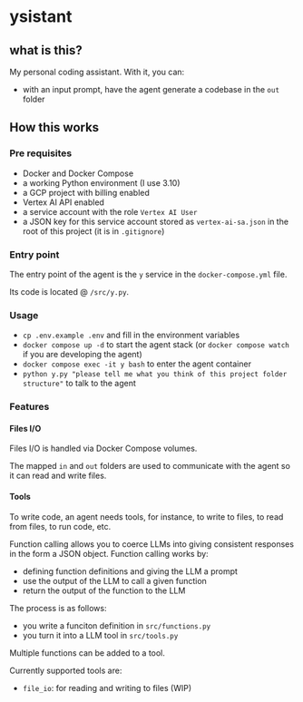 # ysistant

## what is this?

My personal coding assistant. With it, you can:

- with an input prompt, have the agent generate a codebase in the `out` folder

## How this works

### Pre requisites

- Docker and Docker Compose
- a working Python environment (I use 3.10)
- a GCP project with billing enabled
- Vertex AI API enabled
- a service account with the role `Vertex AI User`
- a JSON key for this service account stored as `vertex-ai-sa.json` in the root of this project (it is in `.gitignore`)

### Entry point

The entry point of the agent is the `y` service in the `docker-compose.yml` file.

Its code is located @ `/src/y.py`.

### Usage

- `cp .env.example .env` and fill in the environment variables
- `docker compose up -d` to start the agent stack (or `docker compose watch` if you are developing the agent)
- `docker compose exec -it y bash` to enter the agent container
- `python y.py "please tell me what you think of this project folder structure"` to talk to the agent

### Features

#### Files I/O

Files I/O is handled via Docker Compose volumes.

The mapped `in` and `out` folders are used to communicate with the agent so it can read and write files.

#### Tools

To write code, an agent needs tools, for instance, to write to files, to read from files, to run code, etc.

Function calling allows you to coerce LLMs into giving consistent responses in the form a JSON object. Function calling works by:

- defining function definitions and giving the LLM a prompt
- use the output of the LLM to call a given function
- return the output of the function to the LLM

The process is as follows:

- you write a funciton definition in `src/functions.py`
- you turn it into a LLM tool in `src/tools.py`

Multiple functions can be added to a tool.

Currently supported tools are:

- `file_io`: for reading and writing to files (WIP)
